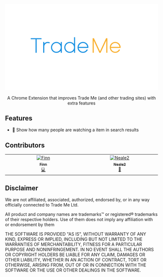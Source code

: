 ![Large Logo with the text Trade Me Plus](/assets/images/largelogo.png)
<p align="center">
A Chrome Extension that improves Trade Me (and other trading sites) with extra features
</p>

## Features

- 🔎 Show how many people are watching a item in search results

## Contributors

<!-- ALL-CONTRIBUTORS-LIST:START - Do not remove or modify this section -->
<!-- prettier-ignore-start -->
<!-- markdownlint-disable -->
<table>
  <tbody>
    <tr>
      <td align="center" valign="top" width="14.28%"><a href="https://github.com/catdogmat"><img src="https://avatars.githubusercontent.com/u/45089908?v=4?s=100" width="100px;" alt="Finn"/><br /><sub><b>Finn</b></sub></a><br /><a href="#code-catdogmat" title="Code">💻</a></td>
      <td align="center" valign="top" width="14.28%"><a href="https://github.com/Neale2"><img src="https://avatars.githubusercontent.com/u/104478727?v=4?s=100" width="100px;" alt="Neale2"/><br /><sub><b>Neale2</b></sub></a><br /><a href="#ideas-Neale2" title="Ideas, Planning, & Feedback">🤔</a></td>
    </tr>
  </tbody>
</table>

<!-- markdownlint-restore -->
<!-- prettier-ignore-end -->

<!-- ALL-CONTRIBUTORS-LIST:END -->

## Disclaimer
We are not affiliated, associated, authorized, endorsed by, or in any way officially connected to Trade Me Ltd.

All product and company names are trademarks™ or registered® trademarks of their respective holders. Use of them does not imply any affiliation with or endorsement by them

THE SOFTWARE IS PROVIDED "AS IS", WITHOUT WARRANTY OF ANY KIND, EXPRESS OR IMPLIED, INCLUDING BUT NOT LIMITED TO THE WARRANTIES OF MERCHANTABILITY, FITNESS FOR A PARTICULAR PURPOSE AND NONINFRINGEMENT. IN NO EVENT SHALL THE AUTHORS OR COPYRIGHT HOLDERS BE LIABLE FOR ANY CLAIM, DAMAGES OR OTHER LIABILITY, WHETHER IN AN ACTION OF CONTRACT, TORT OR OTHERWISE, ARISING FROM, OUT OF OR IN CONNECTION WITH THE SOFTWARE OR THE USE OR OTHER DEALINGS IN THE SOFTWARE.